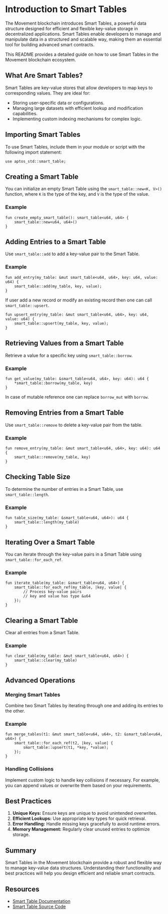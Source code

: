 # Introduction to Smart Tables

The Movement blockchain introduces Smart Tables, a powerful data structure designed for efficient and flexible key-value storage in decentralized applications. Smart Tables enable developers to manage and manipulate data in a structured and scalable way, making them an essential tool for building advanced smart contracts.

This README provides a detailed guide on how to use Smart Tables in the Movement blockchain ecosystem.

## What Are Smart Tables?

Smart Tables are key-value stores that allow developers to map keys to corresponding values. They are ideal for:

- Storing user-specific data or configurations.
- Managing large datasets with efficient lookup and modification capabilities.
- Implementing custom indexing mechanisms for complex logic.

## Importing Smart Tables

To use Smart Tables, include them in your module or script with the following import statement:

```move
use aptos_std::smart_table;
```

## Creating a Smart Table

You can initialize an empty Smart Table using the `smart_table::new<K, V>()` function, where `K` is the type of the key, and `V` is the type of the value.

### Example

```move
fun create_empty_smart_table(): smart_table<u64, u64> {
    smart_table::new<u64, u64>()
}
```

## Adding Entries to a Smart Table

Use `smart_table::add` to add a key-value pair to the Smart Table.

### Example

```move
fun add_entry(my_table: &mut smart_table<u64, u64>, key: u64, value: u64) {
    smart_table::add(my_table, key, value);
}
```

If user add a new record or modify an existing record then one can call `smart_table::upsert`.

```move
fun upsert_entry(my_table: &mut smart_table<u64, u64>, key: u64, value: u64) {
    smart_table::upsert(my_table, key, value);
}
```

## Retrieving Values from a Smart Table

Retrieve a value for a specific key using `smart_table::borrow`.

### Example

```move
fun get_value(my_table: &smart_table<u64, u64>, key: u64): u64 {
    *smart_table::borrow(my_table, key)
}
```

In case of mutable reference one can replace `borrow_mut` with `borrow`.

## Removing Entries from a Smart Table

Use `smart_table::remove` to delete a key-value pair from the table.

### Example

```move
fun remove_entry(my_table: &mut smart_table<u64, u64>, key: u64): u64 {
    smart_table::remove(my_table, key)
}
```

## Checking Table Size

To determine the number of entries in a Smart Table, use `smart_table::length`.

### Example

```move
fun table_size(my_table: &smart_table<u64, u64>): u64 {
    smart_table::length(my_table)
}
```

## Iterating Over a Smart Table

You can iterate through the key-value pairs in a Smart Table using `smart_table::for_each_ref`.

### Example

```move
fun iterate_table(my_table: &smart_table<u64, u64>) {
    smart_table::for_each_ref(my_table, |key, value| {
        // Process key-value pairs
        // key and value has type &u64
    });
}
```

## Clearing a Smart Table

Clear all entries from a Smart Table.

### Example

```move
fun clear_table(my_table: &mut smart_table<u64, u64>) {
    smart_table::clear(my_table)
}
```

## Advanced Operations

### Merging Smart Tables

Combine two Smart Tables by iterating through one and adding its entries to the other.

### Example

```move
fun merge_tables(t1: &mut smart_table<u64, u64>, t2: &smart_table<u64, u64>) {
    smart_table::for_each_ref(t2, |key, value| {
        smart_table::upsert(t1, *key, *value);
    });
}
```

### Handling Collisions

Implement custom logic to handle key collisions if necessary. For example, you can append values or overwrite them based on your requirements.

## Best Practices

1. **Unique Keys:** Ensure keys are unique to avoid unintended overwrites.
2. **Efficient Lookups:** Use appropriate key types for quick retrieval.
3. **Error Handling:** Handle missing keys gracefully to avoid runtime errors.
4. **Memory Management:** Regularly clear unused entries to optimize storage.

## Summary

Smart Tables in the Movement blockchain provide a robust and flexible way to manage key-value data structures. Understanding their functionality and best practices will help you design efficient and reliable smart contracts.

## Resources

- [Smart Table Documentation](https://aptos.dev/en/build/smart-contracts/smart-table)
- [Smart Table Source Code](https://github.com/aptos-labs/aptos-core/blob/main/aptos-move/framework/aptos-stdlib/sources/data_structures/smart_table.move)

